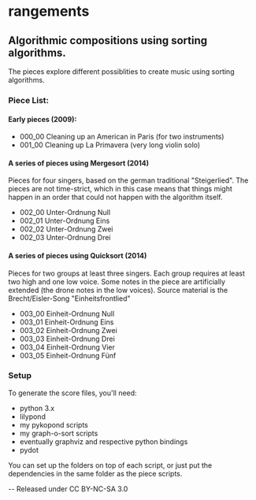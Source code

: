 # rangements

## Algorithmic compositions using sorting algorithms.

The pieces explore different possiblities to create music using sorting algorithms.

### Piece List:

#### Early pieces (2009):
* 000_00 Cleaning up an American in Paris (for two instruments)
* 001_00 Cleaning up La Primavera (very long violin solo)

#### A series of pieces using Mergesort (2014)
Pieces for four singers, based on the german traditional "Steigerlied".
The pieces are not time-strict, which in this case means that things might
happen in an order that could not happen with the algorithm itself.

* 002_00 Unter-Ordnung Null
* 002_01 Unter-Ordnung Eins
* 002_02 Unter-Ordnung Zwei
* 002_03 Unter-Ordnung Drei

#### A series of pieces using Quicksort (2014)
Pieces for two groups at least three singers. Each group requires at least two high and one low voice.
Some notes in the piece are artificially extended (the drone notes in the low voices).
Source material is the Brecht/Eisler-Song "Einheitsfrontlied"

* 003_00 Einheit-Ordnung Null
* 003_01 Einheit-Ordnung Eins
* 003_02 Einheit-Ordnung Zwei
* 003_03 Einheit-Ordnung Drei
* 003_04 Einheit-Ordnung Vier
* 003_05 Einheit-Ordnung Fünf

### Setup

To generate the score files, you'll need:
* python 3.x
* lilypond
* my pykopond scripts
* my graph-o-sort scripts 
* eventually graphviz and respective python bindings
* pydot 

You can set up the folders on top of each script, or just put the dependencies in the same folder as the piece scripts.

--
Released under CC BY-NC-SA 3.0
